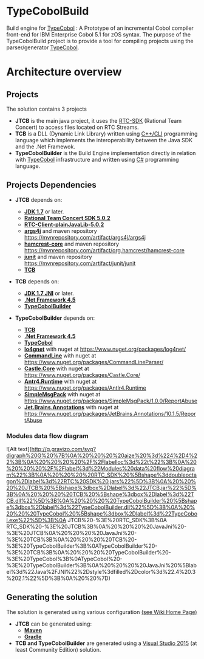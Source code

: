 # TypeCobolBuild

Build engine for [TypeCobol](https://github.com/TypeCobolTeam/TypeCobol) : A Prototype of an incremental Cobol compiler front-end for IBM Enterprise Cobol 5.1 for zOS syntax.
The purpose of the TypeCobolBuild project is to provide a tool for compiling projects using the parser/generator [TypeCobol](https://github.com/TypeCobolTeam/TypeCobol). 


# Architecture overview

## Projects

The solution contains 3 projects
- **JTCB** is the main java project, it uses the [RTC-SDK](https://jazz.net/downloads/rational-team-concert/releases/5.0.2) (Rational Team Concert) to access files located on RTC Streams.
- **TCB** is a DLL (Dynamic Link Library) written using [C++/CLI](https://en.wikipedia.org/wiki/C%2B%2B/CLI) programming language which implements the interoperability between the Java SDK and the .Net Framewok.
- **TypeCobolBuilder** is the Build Engine implementation directly in relation with [TypeCobol](https://github.com/TypeCobolTeam/TypeCobol) infrastructure and written using [C#](https://fr.wikipedia.org/wiki/C_sharp) programming language.

## Projects Dependencies
- **JTCB** depends on:
	- [**JDK 1.7**](http://www.oracle.com/technetwork/java/javase/overview/index.html) or later.
	- [**Rational Team Concert SDK 5.0.2**](https://jazz.net/downloads/rational-team-concert/releases/5.0.2?p=allDownloads)
	- [**RTC-Client-plainJavaLib-5.0.2**](https://jazz.net/downloads/rational-team-concert/releases/5.0.2?p=allDownloads)
	- [**args4j**](http://args4j.kohsuke.org/) and maven repository https://mvnrepository.com/artifact/args4j/args4j
	- [**hamcrest-core**](http://hamcrest.org/JavaHamcrest/) and maven repository https://mvnrepository.com/artifact/org.hamcrest/hamcrest-core
	- [**junit**](http://junit.org/junit4/) and maven repository https://mvnrepository.com/artifact/junit/junit
	- [**TCB**](https://github.com/TypeCobolTeam/TypeCobolBuild)

- **TCB** depends on:
	- [**JDK 1.7 JNI**](http://www.oracle.com/technetwork/java/javase/overview/index.html) or later.
	- [**.Net Framework 4.5**](https://msdn.microsoft.com/fr-fr/library/5a4x27ek%28v=vs.110%29.aspx)
	- [**TypeCobolBuilder**](https://github.com/TypeCobolTeam/TypeCobolBuild)

- **TypeCobolBuilder** depends on:
	- [**TCB**](https://github.com/TypeCobolTeam/TypeCobolBuild)
	- [**.Net Framework 4.5**](https://msdn.microsoft.com/fr-fr/library/5a4x27ek%28v=vs.110%29.aspx)
	- [**TypeCobol**](https://github.com/TypeCobolTeam/TypeCobol)
	- [**lo4gnet**](https://logging.apache.org/log4net/) with nuget at https://www.nuget.org/packages/log4net/
	- [**CommandLine**](https://github.com/gsscoder/commandline) with nuget at https://www.nuget.org/packages/CommandLineParser/
	- [**Castle.Core**](http://www.castleproject.org/) with nuget at https://www.nuget.org/packages/Castle.Core/
	- [**Antr4.Runtime**](https://github.com/sharwell/antlr4cs) with nuget at https://www.nuget.org/packages/Antlr4.Runtime
	- [**SimpleMsgPack**](https://github.com/ymofen/SimpleMsgPack.Net) with nuget at https://www.nuget.org/packages/SimpleMsgPack/1.0.0/ReportAbuse
	- [**Jet.Brains.Annotations**](https://www.jetbrains.com/help/resharper/10.0/Code_Analysis__Code_Annotations.html) with nuget at https://www.nuget.org/packages/JetBrains.Annotations/10.1.5/ReportAbuse
	
### Modules data flow diagram
![Alt text](http://g.gravizo.com/svg?digraph%20G%20%7B%0A%20%20%20%20aize%20%3d%224%2D4%22%3B%0A%20%20%20%20%2F%2Flabelloc%3d%22t%22%3B%0A%20%20%20%20%2F%2Flabel%3d%22Modules%20data%20flow%20diagram%22%3B%0A%20%20%20%20RTC_SDK%20%5Bshape%3ddoubleoctagon%2Dlabel%3d%22RTC%20SDK%20.jars%22%5D%3B%0A%20%20%20%20JTCB%20%5Bshape%3dbox%2Dlabel%3d%22JTCB.jar%22%5D%3B%0A%20%20%20%20TCB%20%5Bshape%3dbox%2Dlabel%3d%22TCB.dll%22%5D%3B%0A%20%20%20%20TypeCobolBuilder%20%5Bshape%3dbox%2Dlabel%3d%22TypeCobolBuilder.dll%22%5D%3B%0A%20%20%20%20TypeCobol%20%5Bshape%3dbox%2Dlabel%3d%22TypeCobol.exe%22%5D%3B%0A	JTCB%20-%3E%20RTC_SDK%3B%0A	RTC_SDK%20-%3E%20JTCB%3B%0A%20%20%20%20JavaJni%20-%3E%20JTCB%0A%20%20%20%20JavaJni%20-%3E%20TCB%3B%0A%20%20%20%20TCB%20-%3E%20TypeCobolBuilder%3B%0ATypeCobolBuilder%20-%3E%20TCB%3B%0A%20%20%20%20TypeCobolBuilder%20-%3E%20TypeCobol%3B%0ATypeCobol%20-%3E%20TypeCobolBuilder%3B%0A%20%20%20%20JavaJni%20%5Blabel%3d%22Java%2FJNI%22%2Dstyle%3dfilled%2Dcolor%3d%22.4%20.3%202.1%22%5D%3B%0A%20%20%7D)

## Generating the solution

The solution is generated using various configuration [(see Wiki Home Page)](https://github.com/TypeCobolTeam/TypeCobolBuild/wiki)
- **JTCB** can be generated using:
	- [**Maven**](https://maven.apache.org/)
	- [**Gradle**](https://gradle.org/)
- **TCB and TypeCobolBuilder** are generated using a [Visual Studio 2015](https://www.visualstudio.com/fr-fr/products/visual-studio-community-vs.aspx) (at least Community Edition) solution.

